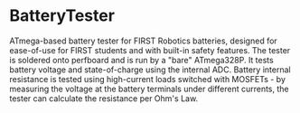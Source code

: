 # BatteryTester
ATmega-based battery tester for FIRST Robotics batteries, designed for ease-of-use for FIRST students and with built-in safety features.
The tester is soldered onto perfboard and is run by a "bare" ATmega328P. It tests battery voltage and state-of-charge using the internal ADC. Battery internal resistance is tested using high-current loads switched with MOSFETs - by measuring the voltage at the battery terminals under different currents, the tester can calculate the resistance per Ohm's Law.
